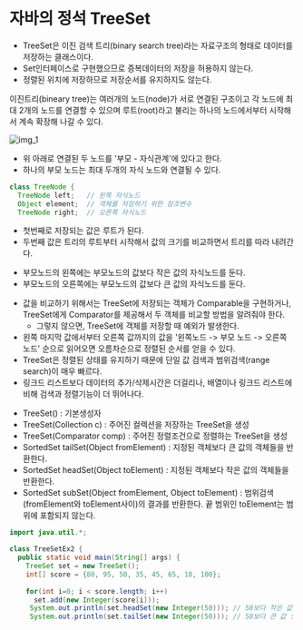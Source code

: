 # 자바의 정석 TreeSet

* TreeSet은 이진 검색 트리(binary search tree)라는 자료구조의 형태로 데이터를 저장하는 클래스이다.
* Set인터페이스로 구현했으므로 증복데이터의 저장을 허용하지 않는다.
* 정렬된 위치에 저장하므로 저장순서를 유지하지도 않는다.

이진트리(bineary tree)는 여러개의 노드(node)가 서로 연결된 구조이고 각 노드에 최대 2개의 노드를 연결할 수 있으며 
루트(root)라고 불리는 하나의 노드에서부터 시작해서 계속 확장해 나갈 수 있다.

![img_1](https://www.google.com/url?sa=i&url=https%3A%2F%2Fko.wikipedia.org%2Fwiki%2F%25EC%259D%25B4%25EC%25A7%2584_%25ED%258A%25B8%25EB%25A6%25AC&psig=AOvVaw2nAfdydhXPia9Oi4-IHoWU&ust=1608040549817000&source=images&cd=vfe&ved=0CAIQjRxqFwoTCLjIzoDQze0CFQAAAAAdAAAAABAD)

* 위 아래로 연결된 두 노드를 '부모 - 자식관계'에 있다고 한다.
* 하나의 부모 노드는 최대 두개의 자식 노드와 연결될 수 있다.

```java
class TreeNode {
  TreeNode left;   // 왼쪽 자식노드
  Object element;  // 객체를 저장하기 위한 참조변수
  TreeNode right;  // 오른쪽 자식노드
```

* 첫번째로 저장되는 값은 루트가 된다.
* 두번째 값은 트리의 루트부터 시작해서 값의 크기를 비교하면서 트리를 따라 내려간다.
>
* 부모노드의 왼쪽에는 부모노드의 값보다 작은 값의 자식노드를 둔다.
* 부모노드의 오른쪽에는 부모노드의 값보다 큰 값의 자식노드를 둔다.
>
>
* 값을 비교하기 위해서는 TreeSet에 저장되는 객체가 Comparable을 구현하거나,  TreeSet에게 Comparator를 제공해서 두 객체를 비교할 방법을 알려줘야 한다.
  * 그렇지 않으면, TreeSet에 객체를 저장할 때 예외가 발생한다.
* 왼쪽 마지막 값에서부터 오른쪽 값까지의 값을  '왼쪽노드 -> 부모 노드 -> 오른쪽 노드' 순으로 읽어오면 오름차순으로 정렬된 순서를 얻을 수 있다.
* TreeSet은 정렬된 상태를 유지하기 때문에 단일 값 검색과 범위검색(range search)이 매우 빠르다.
* 링크드 리스트보다 데이터의 추가/삭제시간은 더걸리나,  배열이나 링크드 리스트에 비해 검색과 정렬기능이 더 뛰어나다.
>
>
* TreeSet() : 기본생성자
* TreeSet(Collection c) : 주어진 컬렉션을 저장하는 TreeSet을 생성
* TreeSet(Comparator comp) : 주어진 정렬조건으로 정렬하는 TreeSet을 생성
* SortedSet tailSet(Object fromElement) : 지정된 객체보다 큰 값의 객체들을 반환한다.
* SortedSet headSet(Object toElement) : 지정된 객체보다 작은 값의 객체들을 반환한다.
* SortedSet subSet(Object fromElement, Object toElement) : 범위검색 (fromElement와 toElement사이)의 결과를 반환한다.  끝 범위인 toElement는 범위에 포함되지 않는다.

```java
import java.util.*;

class TreeSetEx2 {
  public static void main(String[] args) {
    TreeSet set = new TreeSet();
    int[] score = {80, 95, 50, 35, 45, 65, 10, 100};
    
    for(int i=0; i < score.length; i++) 
      set.add(new Integer(score[i]));
     System.out.println(set.headSet(new Integer(50))); // 50보다 작은 값 : [10, 35, 45]
     System.out.println(set.tailSet(new Integer(50))); // 50보다 큰 값 : [50, 65, 80, 95, 100]
```
  
